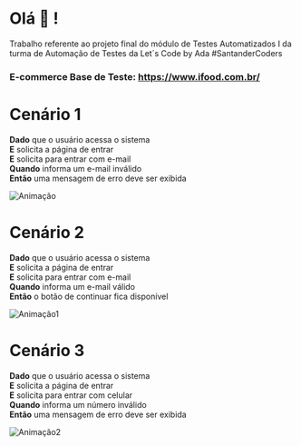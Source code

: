 # Olá 👋 !

Trabalho referente ao projeto final do módulo de Testes Automatizados I da turma de Automação de Testes da Let´s Code by Ada #SantanderCoders
### E-commerce Base de Teste: https://www.ifood.com.br/ 

# Cenário 1

**Dado** que o usuário acessa o sistema  
**E** solicita a página de entrar  
**E** solicita para entrar com e-mail  
**Quando** informa um e-mail inválido  
**Então** uma mensagem de erro deve ser exibida

![Animação](https://user-images.githubusercontent.com/85460174/218627543-980ccc1a-b0c8-49d8-a0cd-38771a8ff7bb.gif)

# Cenário 2

**Dado** que o usuário acessa o sistema  
**E** solicita a página de entrar  
**E** solicita para entrar com e-mail  
**Quando** informa um e-mail válido  
**Então** o botão de continuar fica disponível

![Animação1](https://user-images.githubusercontent.com/85460174/218627886-07dcace5-3463-4aa9-8b9c-7f2d140e0aa4.gif)

# Cenário 3

**Dado** que o usuário acessa o sistema  
**E** solicita a página de entrar  
**E** solicita para entrar com celular  
**Quando** informa um número inválido  
**Então** uma mensagem de erro deve ser exibida

![Animação2](https://user-images.githubusercontent.com/85460174/218628466-41c4d4ec-133e-4174-b058-3950670c4142.gif)

